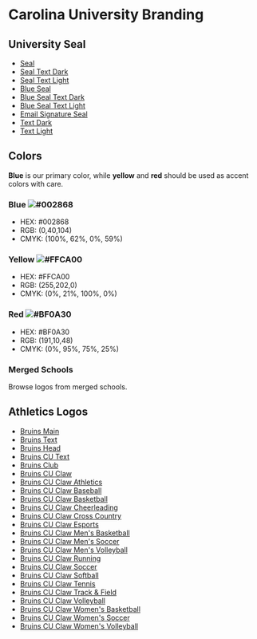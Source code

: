 # Carolina University Branding
## University Seal
* [Seal](https://marketing.carolinau.edu/cu-logo-assets/seal.png)
* [Seal Text Dark](https://marketing.carolinau.edu/cu-logo-assets/seal-text-dark.png)
* [Seal Text Light](https://marketing.carolinau.edu/cu-logo-assets/seal-text-light.png)
* [Blue Seal](https://marketing.carolinau.edu/cu-logo-assets/seal-blue.png)
* [Blue Seal Text Dark](https://marketing.carolinau.edu/cu-logo-assets/seal-blue-text-dark.png)
* [Blue Seal Text Light](https://marketing.carolinau.edu/cu-logo-assets/seal-blue-text-light.png)
* [Email Signature Seal](https://marketing.carolinau.edu/cu-logo-assets/seal-email.png)
* [Text Dark](https://marketing.carolinau.edu/cu-logo-assets/text-dark.png)
* [Text Light](https://marketing.carolinau.edu/cu-logo-assets/text-light.png)

## Colors
**Blue** is our primary color, while **yellow** and **red** should be used as accent colors with care.
### Blue ![#002868](https://placehold.it/15/002868/000000?text=+)
* HEX: #002868
* RGB: (0,40,104)
* CMYK: (100%, 62%, 0%, 59%)
### Yellow ![#FFCA00](https://placehold.it/15/FFCA00/000000?text=+)
* HEX: #FFCA00
* RGB: (255,202,0)
* CMYK: (0%, 21%, 100%, 0%)
### Red ![#BF0A30](https://placehold.it/15/BF0A30/000000?text=+)
* HEX: #BF0A30
* RGB: (191,10,48)
* CMYK: (0%, 95%, 75%, 25%)

### Merged Schools
Browse logos from merged schools.

## Athletics Logos
* [Bruins Main](https://marketing.carolinau.edu/cu-logo-assets/bruins-main.png)
* [Bruins Text](https://marketing.carolinau.edu/cu-logo-assets/bruins-text.png)
* [Bruins Head](https://marketing.carolinau.edu/cu-logo-assets/bruins-head.png)
* [Bruins CU Text](https://marketing.carolinau.edu/cu-logo-assets/bruins-cu-text.png)
* [Bruins Club](https://marketing.carolinau.edu/cu-logo-assets/bruins-club.png)
* [Bruins CU Claw](https://marketing.carolinau.edu/cu-logo-assets/bruins-cu-claw.png)
* [Bruins CU Claw Athletics](https://marketing.carolinau.edu/cu-logo-assets/bruins-cu-claw-athletics.png)
* [Bruins CU Claw Baseball](https://marketing.carolinau.edu/cu-logo-assets/bruins-cu-claw-baseball.png)
* [Bruins CU Claw Basketball](https://marketing.carolinau.edu/cu-logo-assets/bruins-cu-claw-basketball.png)
* [Bruins CU Claw Cheerleading](https://marketing.carolinau.edu/cu-logo-assets/bruins-cu-claw-cheerleading.png)
* [Bruins CU Claw Cross Country](https://marketing.carolinau.edu/cu-logo-assets/bruins-cu-claw-cross-country.png)
* [Bruins CU Claw Esports](https://marketing.carolinau.edu/cu-logo-assets/bruins-cu-claw-esports.png)
* [Bruins CU Claw Men's Basketball](https://marketing.carolinau.edu/cu-logo-assets/bruins-cu-claw-mens-basketball.png)
* [Bruins CU Claw Men's Soccer](https://marketing.carolinau.edu/cu-logo-assets/bruins-cu-claw-mens-soccer.png)
* [Bruins CU Claw Men's Volleyball](https://marketing.carolinau.edu/cu-logo-assets/bruins-cu-claw-mens-volleyball.png)
* [Bruins CU Claw Running](https://marketing.carolinau.edu/cu-logo-assets/bruins-cu-claw-running.png)
* [Bruins CU Claw Soccer](https://marketing.carolinau.edu/cu-logo-assets/bruins-cu-claw-soccer.png)
* [Bruins CU Claw Softball](https://marketing.carolinau.edu/cu-logo-assets/bruins-cu-claw-softball.png)
* [Bruins CU Claw Tennis](https://marketing.carolinau.edu/cu-logo-assets/bruins-cu-claw-tennis.png)
* [Bruins CU Claw Track & Field](https://marketing.carolinau.edu/cu-logo-assets/bruins-cu-claw-track-field.png)
* [Bruins CU Claw Volleyball](https://marketing.carolinau.edu/cu-logo-assets/bruins-cu-claw-volleyball.png)
* [Bruins CU Claw Women's Basketball](https://marketing.carolinau.edu/cu-logo-assets/bruins-cu-claw-womens-basketball.png)
* [Bruins CU Claw Women's Soccer](https://marketing.carolinau.edu/cu-logo-assets/bruins-cu-claw-womens-soccer.png)
* [Bruins CU Claw Women's Volleyball](https://marketing.carolinau.edu/cu-logo-assets/bruins-cu-claw-womens-volleyball.png)
